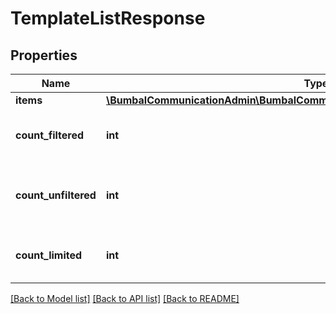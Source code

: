 # TemplateListResponse

## Properties
Name | Type | Description | Notes
------------ | ------------- | ------------- | -------------
**items** | [**\BumbalCommunicationAdmin\BumbalCommunicationAdmin\Model\TemplateModel[]**](TemplateModel.md) |  | [optional] 
**count_filtered** | **int** | Count of total items with filters in place | [optional] 
**count_unfiltered** | **int** | Count of total items without filters in place | [optional] 
**count_limited** | **int** | Count of items with limit in place | [optional] 

[[Back to Model list]](../README.md#documentation-for-models) [[Back to API list]](../README.md#documentation-for-api-endpoints) [[Back to README]](../README.md)


